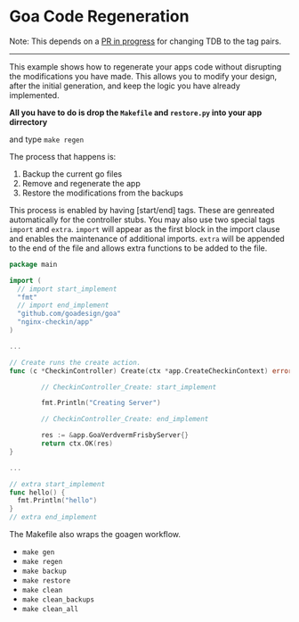 Goa Code Regeneration
=====================

Note: This depends on a
[PR in progress](https://github.com/goadesign/goa/pull/593) for changing TDB to the tag pairs.

---

This example shows how to regenerate your apps code
without disrupting the modifications you have made.
This allows you to modify your design, after the initial generation,
and keep the logic you have already implemented.

__All you have to do is drop the `Makefile` and `restore.py` into your app dirrectory__

and type `make regen`

The process that happens is:

1. Backup the current go files
1. Remove and regenerate the app
1. Restore the modifications from the backups

This process is enabled by having [start/end] tags.
These are genreated automatically for the controller stubs.
You may also use two special tags `import` and `extra`.
`import` will appear as the first block in the import clause
and enables the maintenance of additional imports.
`extra` will be appended to the end of the file
and allows extra functions to be added to the file.


```Go
package main

import (
  // import start_implement
  "fmt"
  // import end_implement
  "github.com/goadesign/goa"
  "nginx-checkin/app"
)

...

// Create runs the create action.
func (c *CheckinController) Create(ctx *app.CreateCheckinContext) error {

        // CheckinController_Create: start_implement

        fmt.Println("Creating Server")

        // CheckinController_Create: end_implement

        res := &app.GoaVerdvermFrisbyServer{}
        return ctx.OK(res)
}

...

// extra start_implement
func hello() {
  fmt.Println("hello")
}
// extra end_implement

```

The Makefile also wraps the goagen workflow.

- `make gen`
- `make regen`
- `make backup`
- `make restore`
- `make clean`
- `make clean_backups`
- `make clean_all`



